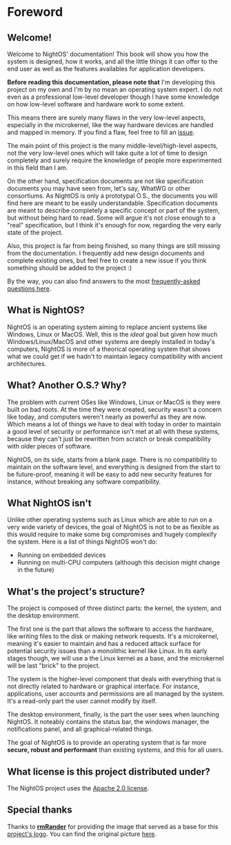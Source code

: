 # Foreword

## Welcome!

Welcome to NightOS' documentation! This book will show you how the system is designed, how it works, and all the little things it can offer to the end user as well as the features availables for application developers.

**Before reading this documentation, please note that** I'm developing this project on my own and I'm by no mean an operating system expert. I do not even as a professional low-level developer though I have some knowledge on how low-level software and hardware work to some extent.

This means there are surely many flaws in the very low-level aspects, especially in the microkernel, like the way hardware devices are handled and mapped in memory. If you find a flaw, feel free to fill an [issue](https://github.com/ClementNerma/NightOS/issues/new).

The main point of this project is the many middle-level/high-level aspects, not the very low-level ones which will take quite a lot of time to design completely and surely require the knowledge of people more experimented in this field than I am.

On the other hand, specification documents are not like specification documents you may have seen from, let's say, WhatWG or other consortiums. As NightOS is only a prototypal O.S., the documents you will find here are meant to be easily understandable. Specification documents are meant to describe completely a specific concept or part of the system, but without being hard to read. Some will argue it's not close enough to a "real" specification, but I think it's enough for now, regarding the very early state of the project.

Also, this project is far from being finished, so many things are still missing from the documentation. I frequently add new design documents and complete existing ones, but feel free to create a new issue if you think something should be added to the project :)

By the way, you can also find answers to the most [frequently-asked questions here](FAQ.md).

## What is NightOS?

NightOS is an operating system aiming to replace ancient systems like Windows, Linux or MacOS. Well, this is the _ideal_ goal but given how much Windows/Linux/MacOS and other systems are deeply installed in today's computers, NightOS is more of a theorical operating system that shows what we could get if we hadn't to maintain legacy compatibility with ancient architectures.

## What? Another O.S.? Why?

The problem with current OSes like Windows, Linux or MacOS is they were built on bad roots. At the time they were created, security wasn't a concern like today, and computers weren't nearly as powerful as they are now. Which means a lot of things we have to deal with today in order to maintain a good level of security or performance isn't met at all with these systems, because they can't just be rewritten from scratch or break compatibility with older pieces of software.

NightOS, on its side, starts from a blank page. There is no compatibility to maintain on the software level, and everything is designed from the start to be future-proof, meaning it will be easy to add new security features for instance, without breaking any software compatibility.

## What NightOS isn't

Unlike other operating systems such as Linux which are able to run on a very wide variety of devices, the goal of NightOS is not to be as flexible as this would require to make some big compromises and hugely complexify the system. Here is a list of things NightOS won't do:

* Running on embedded devices
* Running on multi-CPU computers (although this decision might change in the future)

## What's the project's structure?

The project is composed of three distinct parts: the kernel, the system, and the desktop environment.

The first one is the part that allows the software to access the hardware, like writing files to the disk or making network requests. It's a microkernel, meaning it's easier to maintain and has a reduced attack surface for potential security issues than a monolithic kernel like Linux.
In its early stages though, we will use a the Linux kernel as a base, and the microkernel will be last "brick" to the project.

The system is the higher-level component that deals with everything that is not directly related to hardware or graphical interface. For instance, applications, user accounts and permissions are all managed by the system. It's a read-only part the user cannot modify by itself.

The desktop environment, finally, is the part the user sees when launching NightOS. It noteably contains the status bar, the windows manager, the notifications panel, and all graphical-related things.

The goal of NightOS is to provide an operating system that is far more **secure, robust and performant** than existing systems, and this for all users.

## What license is this project distributed under?

The NightOS project uses the [Apache 2.0 license](https://www.apache.org/licenses/LICENSE-2.0).

## Special thanks

Thanks to **[rmRander](https://www.deviantart.com/rmradev)** for providing the image that served as a base for this [project's logo](https://raw.githubusercontent.com/ClementNerma/NightOS/main/logo.png).
You can find the original picture [here](https://www.deviantart.com/rmradev/art/Moon-sunset-landscape-825321054).
